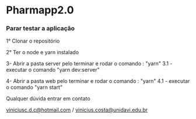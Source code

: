 # Pharmapp2.0

### Parar testar a aplicação
1° Clonar o repositório

2° Ter o node e yarn instalado

3- Abrir a pasta server pelo terminar e rodar o comando : "yarn"
3.1 - executar o comando "yarn dev:server"

4- Abrir a pasta web pelo terminar e rodar o comando : "yarn"
4.1 - executar o comando "yarn start"

Qualquer dúvida entrar em contato 

viniciusc.d.c@hotmail.com / vinicius.costa@unidavi.edu.br
